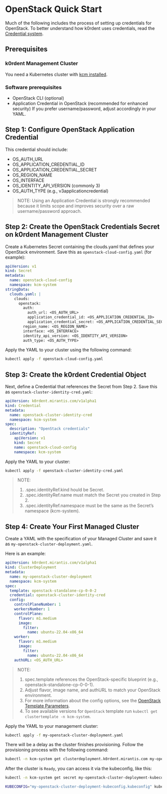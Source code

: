 # OpenStack Quick Start

Much of the following includes the process of setting up credentials for OpenStack.
To better understand how k0rdent uses credentials, read the
[Credential system](../credential/main.md).

## Prerequisites

### k0rdent Management Cluster

You need a Kubernetes cluster with [kcm installed](installation.md).

### Software prerequisites

- OpenStack CLI (optional)
- Application Credential in OpenStack (recommended for enhanced security)
    If you prefer username/password, adjust accordingly in your YAML.

## Step 1: Configure OpenStack Application Credential

This credential should include:

- OS_AUTH_URL
- OS_APPLICATION_CREDENTIAL_ID
- OS_APPLICATION_CREDENTIAL_SECRET
- OS_REGION_NAME
- OS_INTERFACE
- OS_IDENTITY_API_VERSION (commonly 3)
- OS_AUTH_TYPE (e.g., v3applicationcredential)

> NOTE:
> Using an Application Credential is strongly recommended because it limits scope and improves security over a raw username/password approach.

## Step 2: Create the OpenStack Credentials Secret on k0rdent Management Cluster

Create a Kubernetes Secret containing the clouds.yaml that defines your OpenStack environment. Save this as `openstack-cloud-config.yaml` (for example):

```yaml
apiVersion: v1
kind: Secret
metadata:
  name: openstack-cloud-config
  namespace: kcm-system
stringData:
  clouds.yaml: |
    clouds:
      openstack:
        auth:
          auth_url: <OS_AUTH_URL>
          application_credential_id: <OS_APPLICATION_CREDENTIAL_ID>
          application_credential_secret: <OS_APPLICATION_CREDENTIAL_SECRET>
        region_name: <OS_REGION_NAME>
        interface: <OS_INTERFACE>
        identity_api_version: <OS_IDENTITY_API_VERSION>
        auth_type: <OS_AUTH_TYPE>
```

Apply the YAML to your cluster using the following command:

```bash
kubectl apply -f openstack-cloud-config.yaml
```

## Step 3: Create the k0rdent Credential Object

Next, define a Credential that references the Secret from Step 2.
Save this as `openstack-cluster-identity-cred.yaml`:

```yaml
apiVersion: k0rdent.mirantis.com/v1alpha1
kind: Credential
metadata:
  name: openstack-cluster-identity-cred
  namespace: kcm-system
spec:
  description: "OpenStack credentials"
  identityRef:
    apiVersion: v1
    kind: Secret
    name: openstack-cloud-config
    namespace: kcm-system
```

Apply the YAML to your cluster:

```bash
kubectl apply -f openstack-cluster-identity-cred.yaml
```

> NOTE:
> 1. .spec.identityRef.kind hould be Secret.
> 2. .spec.identityRef.name must match the Secret you created in Step 2.
> 3. .spec.identityRef.namespace must be the same as the Secret’s namespace (kcm-system).

## Step 4: Create Your First Managed Cluster

Create a YAML with the specification of your Managed Cluster and save it as
`my-openstack-cluster-deployment.yaml`.

Here is an example:

```yaml
apiVersion: k0rdent.mirantis.com/v1alpha1
kind: ClusterDeployment
metadata:
  name: my-openstack-cluster-deployment
  namespace: kcm-system
spec:
  template: openstack-standalone-cp-0-0-2
  credential: openstack-cluster-identity-cred
  config:
    controlPlaneNumber: 1
    workersNumber: 1
    controlPlane:
      flavor: m1.medium
      image:
        filter:
          name: ubuntu-22.04-x86_64
    worker:
      flavor: m1.medium
      image:
        filter:
          name: ubuntu-22.04-x86_64
    authURL: <OS_AUTH_URL>
```

> NOTE:
> 1. spec.template references the OpenStack-specific blueprint (e.g., openstack-standalone-cp-0-0-1).
> 2. Adjust flavor, image name, and authURL to match your OpenStack environment.
> 3. For more information about the config options, see the [OpenStack Template Parameters](../clustertemplates/openstack/template-parameters.md).
> 4. To see available versions for `OpenStack` template run `kubectl get clustertemplate -n kcm-system`.

Apply the YAML to your management cluster:

```bash
kubectl apply -f my-openstack-cluster-deployment.yaml
```

There will be a delay as the cluster finishes provisioning. Follow the
provisioning process with the following command:

```bash
kubectl -n kcm-system get clusterdeployment.k0rdent.mirantis.com my-openstack-cluster-deployment --watch
```

After the cluster is `Ready`, you can access it via the kubeconfig, like this:

```bash
kubectl -n kcm-system get secret my-openstack-cluster-deployment-kubeconfig -o jsonpath='{.data.value}' | base64 -d > my-openstack-cluster-deployment-kubeconfig.kubeconfig
```

```bash
KUBECONFIG="my-openstack-cluster-deployment-kubeconfig.kubeconfig" kubectl get pods -A
```
